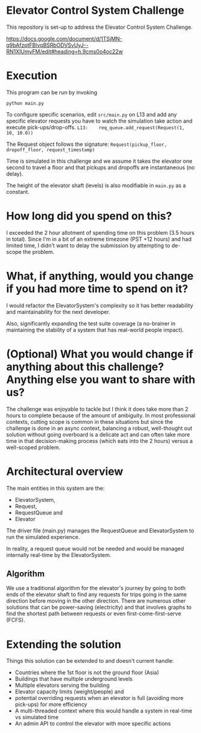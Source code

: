 # Elevator Control System Challenge
This repository is set-up to address the Elevator Control System Challenge.

https://docs.google.com/document/d/1TSjMN-q9bAfzptFBlvqBSRbODVSvUyJ--RN1XIUmyFM/edit#heading=h.9cms0o4oc22w

# Execution
This program can be run by invoking

`python main.py`

To configure specific scenarios, edit `src/main.py` on L13 and add any specific elevator requests you have
to watch the simulation take action and execute pick-ups/drop-offs.
`L13:    req_queue.add_request(Request(1, 10, 10.0))`

The Request object follows the signature:
`Request(pickup_floor, dropoff_floor, request_timestamp)`

Time is simulated in this challenge and we assume it takes the elevator one second to travel a floor and that
pickups and dropoffs are instantaneous (no delay).

The height of the elevator shaft (levels) is also modifiable in `main.py` as a constant.


# How long did you spend on this?
I exceeded the 2 hour allotment of spending time on this problem (3.5 hours in total). Since I'm in a bit of
an extreme timezone (PST +12 hours) and had limited time, I didn't want to delay the submission by attempting
to de-scope the problem.


# What, if anything, would you change if you had more time to spend on it?
I would refactor the ElevatorSystem's complexity so it has better readability and maintainability for the next
developer.

Also, significantly expanding the test suite coverage (a no-brainer in maintaining the stability of
a system that has real-world people impact).


# (Optional) What you would change if anything about this challenge? Anything else you want to share with us?
The challenge was enjoyable to tackle but I think it does take more than 2 hours to complete because of the
amount of ambiguity. In most professional contexts, cutting scope is common in these situations but since the
challenge is done in an async context, balancing a robust, well-thought out solution without going overboard
is a delicate act and can often take more time in that decision-making process (which eats into the 2 hours)
versus a well-scoped problem.


# Architectural overview
The main entities in this system are the:
- ElevatorSystem,
- Request,
- RequestQueue and
- Elevator

The driver file (main.py) manages the RequestQueue and ElevatorSystem to run the simulated experience.

In reality, a request queue would not be needed and would be managed internally real-time by the ElevatorSystem.

## Algorithm

We use a traditional algorithm for the elevator's journey by going to both ends of the elevator shaft to find
any requests for trips going in the same direction before moving in the other direction. There are numerous
other solutions that can be power-saving (electricity) and that involves graphs to find the shortest path
between requests or even first-come-first-serve (FCFS).

# Extending the solution
Things this solution can be extended to and doesn't current handle:
 - Countries where the 1st floor is not the ground floor (Asia)
 - Buildings that have multiple underground levels
 - Multiple elevators serving the building
 - Elevator capacity limits (weight/people) and
 - potential overriding requests when an elevator is full (avoiding more pick-ups) for more efficiency
 - A multi-threaded context where this would handle a system in real-time vs simulated time
 - An admin API to control the elevator with more specific actions